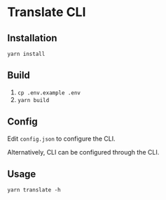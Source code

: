 # Translate CLI

## Installation
`yarn install`

## Build
1. `cp .env.example .env`
2. `yarn build`

## Config
Edit `config.json` to configure the CLI.

Alternatively, CLI can be configured through the CLI.

## Usage
`yarn translate -h`